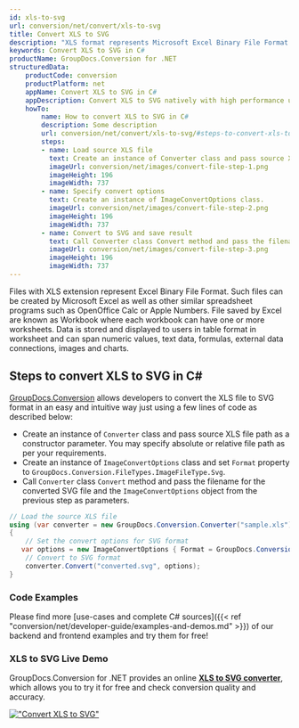```yaml
---
id: xls-to-svg
url: conversion/net/convert/xls-to-svg
title: Convert XLS to SVG
description: "XLS format represents Microsoft Excel Binary File Format with .xls extension. Learn how to convert XLS to SVG file programmatically in C# language using GroupDocs.Conversion for .NET library."
keywords: Convert XLS to SVG in C#
productName: GroupDocs.Conversion for .NET
structuredData:
    productCode: conversion
    productPlatform: net
    appName: Convert XLS to SVG in C#
    appDescription: Convert XLS to SVG natively with high performance using C# language and server side GroupDocs.Conversion for .NET APIs, without the use of any software like Microsoft or Open Office.
    howTo:
        name: How to convert XLS to SVG in C# 
        description: Some description
        url: conversion/net/convert/xls-to-svg/#steps-to-convert-xls-to-svg-in-c
        steps:
        - name: Load source XLS file 
          text: Create an instance of Converter class and pass source XLS file path as a constructor parameter. You may specify absolute or relative file path as per your requirements. 
          imageUrl: conversion/net/images/convert-file-step-1.png
          imageHeight: 196
          imageWidth: 737
        - name: Specify convert options 
          text: Create an instance of ImageConvertOptions class.
          imageUrl: conversion/net/images/convert-file-step-2.png
          imageHeight: 196
          imageWidth: 737
        - name: Convert to SVG and save result 
          text: Call Converter class Convert method and pass the filename for the converted HTML file and the ImageConvertOptions object from the previous step as parameters.
          imageUrl: conversion/net/images/convert-file-step-3.png
          imageHeight: 196
          imageWidth: 737
---
```


Files with XLS extension represent Excel Binary File Format. Such files can be created by Microsoft Excel as well as other similar spreadsheet programs such as OpenOffice Calc or Apple Numbers. File saved by Excel are known as Workbook where each workbook can have one or more worksheets. Data is stored and displayed to users in table format in worksheet and can span numeric values, text data, formulas, external data connections, images and charts.

## Steps to convert XLS to SVG in C#

[GroupDocs.Conversion](https://products.groupdocs.com/conversion/net) allows developers to convert the XLS file to SVG format in an easy and intuitive way just using a few lines of code as described below:

* Create an instance of `Converter` class and pass source XLS file path as a constructor parameter. You may specify absolute or relative file path as per your requirements. 
* Create an instance of `ImageConvertOptions` class and set `Format` property to `GroupDocs.Conversion.FileTypes.ImageFileType.Svg`.
* Call `Converter` class `Convert` method and pass the filename for the converted SVG file and the `ImageConvertOptions` object from the previous step as parameters.

```csharp
// Load the source XLS file
using (var converter = new GroupDocs.Conversion.Converter("sample.xls"))
{
    // Set the convert options for SVG format
   var options = new ImageConvertOptions { Format = GroupDocs.Conversion.FileTypes.ImageFileType.Svg };
    // Convert to SVG format
    converter.Convert("converted.svg", options);
}
```

### Code Examples

Please find more [use-cases and complete C# sources]({{< ref "conversion/net/developer-guide/examples-and-demos.md" >}}) of our backend and frontend examples and try them for free!

### XLS to SVG Live Demo

GroupDocs.Conversion for .NET provides an online [**XLS to SVG converter**](https://products.groupdocs.app/conversion/xls-to-svg), which allows you to try it for free and check conversion quality and accuracy.

[!["Convert XLS to SVG"](conversion/net/images/convert-to-svg/convert-xls-to-svg.png)](https://products.groupdocs.app/conversion/xls-to-svg)